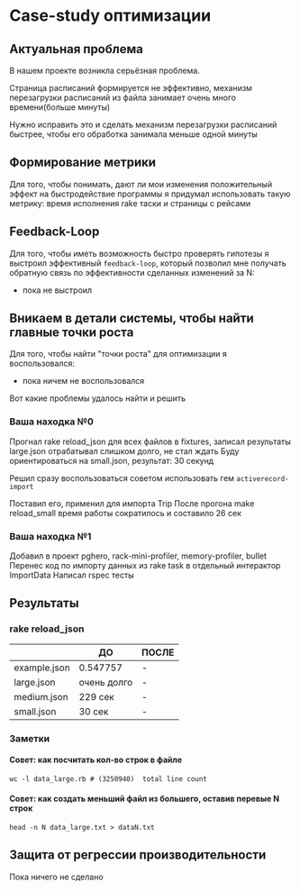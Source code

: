 # Case-study оптимизации

## Актуальная проблема

В нашем проекте возникла серьёзная проблема.

Страница расписаний формируется не эффективно, механизм перезагрузки расписаний из файла занимает очень много времени(больше минуты)

Нужно исправить это и сделать механизм перезагрузки расписаний быстрее, чтобы его обработка занимала меньше одной минуты

## Формирование метрики
Для того, чтобы понимать, дают ли мои изменения положительный эффект на быстродействие программы я придумал использовать такую метрику: время исполнения rake таски и страницы с рейсами

## Feedback-Loop
Для того, чтобы иметь возможность быстро проверять гипотезы я выстроил эффективный `feedback-loop`, который позволил мне получать обратную связь по эффективности сделанных изменений за N:

- пока не выстроил

## Вникаем в детали системы, чтобы найти главные точки роста
Для того, чтобы найти "точки роста" для оптимизации я воспользовался:

- пока ничем не воспользовался

Вот какие проблемы удалось найти и решить

### Ваша находка №0

Прогнал rake reload_json для всех файлов в fixtures, записал результаты
large.json отрабатывал слишком долго, не стал ждать
Буду ориентироваться на small.json, результат: 30 секунд

Решил сразу воспользоваться советом использовать гем `activerecord-import`

Поставил его, применил для импорта Trip
После прогона make reload_small время работы сократилось и составило 26 сек

### Ваша находка №1

Добавил в проект pghero, rack-mini-profiler, memory-profiler, bullet
Перенес код по импорту данных из rake task в отдельный интерактор ImportData
Написал rspec тесты

## Результаты

### rake reload_json

|                  |ДО                        |ПОСЛЕ                     |
|------------------|--------------------------|--------------------------|
| example.json     | 0.547757                 | -                        |
| large.json       | очень долго              | -                        |
| medium.json      | 229 сек                  | -                        |
| small.json       | 30 сек                   | -                        |

### Заметки

#### Совет: как посчитать кол-во строк в файле
```
wc -l data_large.rb # (3250940)  total line count
```

#### Совет: как создать меньший файл из большего, оставив перевые N строк
```
head -n N data_large.txt > dataN.txt
```

## Защита от регрессии производительности

Пока ничего не сделано